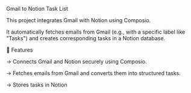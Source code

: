 Gmail to Notion Task List

This project integrates Gmail with Notion using Composio.

It automatically fetches emails from Gmail (e.g., with a specific label like "Tasks") and creates corresponding tasks in a Notion database.

🚀 Features

-> Connects Gmail and Notion securely using Composio.

-> Fetches emails from Gmail and converts them into structured tasks.

-> Stores tasks in Notion
